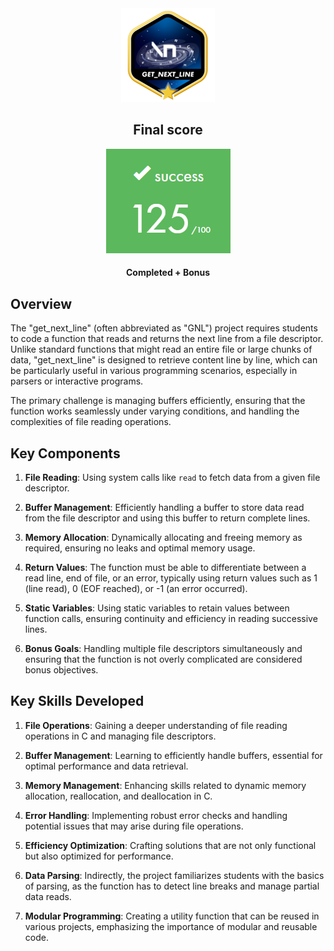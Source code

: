 
<div align=center>
<img src=https://github.com/Xanaco/42_00_Ressources/blob/main/get_next_linem.png alt=Xanaco's 42Project Badge/>
<h2>Final score</h2>
<img src=https://github.com/Xanaco/42_00_Ressources/blob/main/125Grade.png alt=Xanaco's 42Project Score/>
<h4>Completed + Bonus</h4>
</div>

## Overview

The "get_next_line" (often abbreviated as "GNL") project requires students to code a function that reads and returns the next line from a file descriptor. Unlike standard functions that might read an entire file or large chunks of data, "get_next_line" is designed to retrieve content line by line, which can be particularly useful in various programming scenarios, especially in parsers or interactive programs.

The primary challenge is managing buffers efficiently, ensuring that the function works seamlessly under varying conditions, and handling the complexities of file reading operations.

## Key Components

1. **File Reading**: Using system calls like `read` to fetch data from a given file descriptor.

2. **Buffer Management**: Efficiently handling a buffer to store data read from the file descriptor and using this buffer to return complete lines.

3. **Memory Allocation**: Dynamically allocating and freeing memory as required, ensuring no leaks and optimal memory usage.

4. **Return Values**: The function must be able to differentiate between a read line, end of file, or an error, typically using return values such as 1 (line read), 0 (EOF reached), or -1 (an error occurred).

5. **Static Variables**: Using static variables to retain values between function calls, ensuring continuity and efficiency in reading successive lines.

6. **Bonus Goals**: Handling multiple file descriptors simultaneously and ensuring that the function is not overly complicated are considered bonus objectives.

## Key Skills Developed

1. **File Operations**: Gaining a deeper understanding of file reading operations in C and managing file descriptors.

2. **Buffer Management**: Learning to efficiently handle buffers, essential for optimal performance and data retrieval.

3. **Memory Management**: Enhancing skills related to dynamic memory allocation, reallocation, and deallocation in C.

4. **Error Handling**: Implementing robust error checks and handling potential issues that may arise during file operations.

5. **Efficiency Optimization**: Crafting solutions that are not only functional but also optimized for performance.

6. **Data Parsing**: Indirectly, the project familiarizes students with the basics of parsing, as the function has to detect line breaks and manage partial data reads.

7. **Modular Programming**: Creating a utility function that can be reused in various projects, emphasizing the importance of modular and reusable code.

